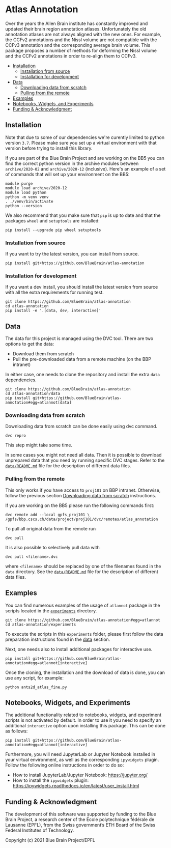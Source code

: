 # Atlas Annotation

Over the years the Allen Brain institute has constantly improved and updated
their brain region annotation atlases. Unfortunately the old annotation atlases
are not always aligned with the new ones. For example, the CCFv2 annotations
and the Nissl volume are not compatible with the CCFv3 annotation and the
corresponding average brain volume. This package proposes a number of methods
for deforming the Nissl volume and the CCFv2 annotations in order to re-align
them to CCFv3.

* [Installation](#installation)
    * [Installation from source](#installation-from-source)
    * [Installation for development](#installation-for-development)
* [Data](#data)
    * [Downloading data from scratch](#downloading-data-from-scratch)
    * [Pulling from the remote](#pulling-from-the-remote)
* [Examples](#examples)
* [Notebooks, Widgets, and Experiments](#notebooks-widgets-and-experiments)
* [Funding & Acknowledgment](#funding--acknowledgment)

## Installation
Note that due to some of our dependencies we're curently limited to python
version `3.7`. Please make sure you set up a virtual environment with that
version before trying to install this library.

If you are part of the Blue Brain Project and are working on the BB5 you can
find the correct python version in the archive modules between `archive/2020-02`
and `archive/2020-12` (inclusive). Here's an example of a set of commands
that will set up your environment on the BB5:
```shell
module purge
module load archive/2020-12
module load python
python -m venv venv
. ./venv/bin/activate
python --version
```

We also recommend that you make sure that `pip` is up to date and that the
packages `wheel` and `setuptools` are installed:
```shell
pip install --upgrade pip wheel setuptools
```

### Installation from source
If you want to try the latest version, you can install from source.

```shell
pip install git+https://github.com/BlueBrain/atlas-annotation
```

### Installation for development
If you want a dev install, you should install the latest version from source with all the extra requirements for running test.

```shell
git clone https://github.com/BlueBrain/atlas-annotation
cd atlas-annotation
pip install -e '.[data, dev, interactive]'
```

## Data

The data for this project is managed using the DVC tool. There are two options to
get the data:
- Download them from scratch
- Pull the pre-downloaded data from a remote machine (on the BBP intranet)

In either case, one needs to clone the repository and install the extra `data` dependencies.
```shell
git clone https://github.com/BlueBrain/atlas-annotation
cd atlas-annotation/data
pip install git+https://github.com/BlueBrain/atlas-annotation#egg=atlannot[data]
```

### Downloading data from scratch
Downloading data from scratch can be done easily using dvc command.
```shell
dvc repro
```
This step might take some time. 

In some cases you might not need all data. Then it is possible to download unprepared 
data that you need by running specific DVC stages. Refer to the
[`data/README.md`](data/README.md) file for the description of different data files.

### Pulling from the remote
This only works if you have access to `proj101` on BBP intranet. Otherwise, follow 
the previous section [Downloading data from scratch](#downloading-data-from-scratch) 
instructions.

If you are working on the BB5 please run the following commands 
first:
```shell
dvc remote add --local gpfs_proj101 \
/gpfs/bbp.cscs.ch/data/project/proj101/dvc/remotes/atlas_annotation
```

To pull all original data from the remote run
```shell
dvc pull
```

It is also possible to selectively pull data with
```shell
dvc pull <filename>.dvc
```
where `<filename>` should be replaced by one of the filenames found in the `data` directory.
See the [`data/README.md`](data/README.md) file for the description of different data files.

## Examples

You can find numerous examples of the usage of `atlannot` package in the scripts located
in the [`experiments`](experiments) directory. 
```shell
git clone https://github.com/BlueBrain/atlas-annotation#egg=atlannot
cd atlas-annotation/experiments
```

To execute the scripts in this `experiments` folder, please first follow the data
preparation instructions found in the [data](#data) section. 

Next, one needs also to install additional packages for interactive use.
```shell
pip install git+https://github.com/BlueBrain/atlas-annotation#egg=atlannot[interactive]
```

Once the cloning, the installation and the download of data is done, you can use any
script, for example:
```shell
python ants2d_atlas_fine.py
```


## Notebooks, Widgets, and Experiments

The additional functionality related to notebooks, widgets, and experiment
scripts is not activated by default. In order to use it you need to specify
an additional `interactive` option upon installing this package. This can
be done as follows:
```shell
pip install git+https://github.com/BlueBrain/atlas-annotation#egg=atlannot[interactive]
```

Furthermore, you will need JupyterLab or Jupyter Notebook installed in your virtual
environment, as well as the corresponding `ipywidgets` plugin. Follow the following
online instructions in order to do so:
- How to install JupyterLab/Jupyter Notebook: https://jupyter.org/
- How to install the `ipywidgets` plugin: https://ipywidgets.readthedocs.io/en/latest/user_install.html

## Funding & Acknowledgment

The development of this software was supported by funding to the Blue Brain Project, 
a research center of the École polytechnique fédérale de Lausanne (EPFL), 
from the Swiss government’s ETH Board of the Swiss Federal Institutes of Technology.

Copyright (c) 2021 Blue Brain Project/EPFL
